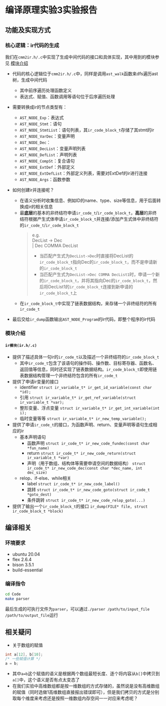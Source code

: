 # 编译原理实验3实验报告

## **功能及实现方式**

### **核心逻辑：ir代码的生成**
我们在`cmm2ir.h/.c`中实现了生成中间代码的接口和具体实现，其中用到的模块参见 [模块介绍](#模块介绍)

- 代码的核心逻辑位于`cmm2ir.h/.c`中，同样是调用`ast_walk`函数来dfs遍历ast树，生成中间代码
  - 其中前序遍历处理函数定义
  - 表达式、赋值、函数调用等语句位于后序遍历处理

- 需要转换成ir的节点类型有：
  - `AST_NODE_Exp`：表达式
  - `AST_NODE_Stmt`：语句
  - `AST_NODE_StmtList`：语句列表，其`ir_code_block_t`存储了其stmt的ir
  - `AST_NODE_VarDec`：变量声明
  - `AST_NODE_Dec`：
  - `AST_NODE_DecList`：变量声明列表
  - `AST_NODE_DefList`：声明列表
  - `AST_NODE_CompSt`：复合语句
  - `AST_NODE_ExtDef`：外部定义
  - `AST_NODE_ExtDefList`：外部定义列表，需要对ExtDef的ir进行连接
  - `AST_NODE_Args`：函数参数

- 如何创建ir并连接呢？
  - 在语义分析时收集信息、例如ID的name、type、size等信息，用于后面转换成ir的相关信息
  - 最**底层**的基本的非终结符申请`ir_code_t`/`ir_code_block_t`，**高层**的非终结符根据产生式体申请`ir_code_block_t`并连接/添加产生式体中非终结符的`ir_code_t`/`ir_code_block_t`
    > e.g.   
    > DecList -> Dec  
    > | Dec COMMA DecList  
    > - 当匹配产生式为`DecList->Dec`时直接将DecList的`ir_code_block_t`指向Dec的`ir_code_block_t`，而不是申请新的`ir_code_block_t`
    > - 当匹配产生式为`DecList->Dec COMMA DecList1`时，申请一个新的`ir_code_block_t`，并将其指向Dec的`ir_code_block_t`，然后将DecList1的`ir_code_block_t`连接到新申请的`ir_code_block_t`上
  - 在`ir_code_block_t`中实现了链表数据结构，来存储一个非终结符的所有`ir_code_t`
- 最后交给`ir_dump`函数输出`AST_NODE_Program`的ir代码，即整个程序的ir代码

### **模块介绍**

#### `ir模块(ir.h/.c)`
- 提供了描述具体一句ir的`ir_code_t`以及描述一个非终结符的`ir_code_block_t`
  - 其中`ir_code_t`包含了该语句的操作码、操作数、目标寄存器、函数名、返回值等信息，同时还实现了链表数据结构。`ir_code_block_t`即使用链表数据结构管理一个非终结符包含的所有`ir_code_t`
- 提供了申请ir变量的接口
  - identifier `struct ir_variable_t* ir_get_id_variable(const char *id);`
  - 引用 `struct ir_variable_t* ir_get_ref_variable(struct ir_variable_t *var);`
  - 整形变量、浮点变量 `struct ir_variable_t* ir_get_int_variable(int i);`
  - 临时变量等等 `struct ir_variable_t* ir_new_temp_variable();`
- 提供了申请`ir_code_t`的接口，为函数声明、return、变量声明等语句生成相应的ir
  - 基本声明语句
    - 函数声明 `struct ir_code_t* ir_new_code_fundec(const char *fun_name)`
    - return `struct ir_code_t* ir_new_code_return(struct ir_variable_t *var)`
    - 声明（用于数组、结构体等需要申请空间的数据结构） `struct ir_code_t* ir_new_code_dec(const char *dec_name, int dec_size)`
  - relop、if-else、while相关
    - label `struct ir_code_t* ir_new_code_label()`
    - 跳转 `struct ir_code_t* ir_new_code_goto(struct ir_code_t *goto_dest)`
    - 条件跳转 `struct ir_code_t* ir_new_code_relop_goto(...)`
- 提供了输出一个`ir_code_block_t`的接口 `ir_dump(FILE* file, struct ir_code_block_t *block)`

## **编译相关**

### 环境要求
- ubuntu 20.04
- flex 2.6.4
- bison 3.5.1
- build-essential

### 编译指令
```bash
cd Code
make parser
```
最后生成的可执行文件为`parser`，可以通过`./parser /path/to/input_file /path/to/output_file`运行

## 相关疑问
- 关于数组的赋值
```c
int a[12], b[10];
/* 一些赋值计算 */
a = b;
```
  - 其中`a=b`这个赋值的语义是根据两个数组最短长度、逐个将内容从`b[]`中拷贝到`a[]`中，这个语义是否有点太变态了
  - 在我们实验中高维数组都是按一维数组的方式存储的，虽然说是没有高维数组的赋值（同时选做1高维数组直接报出错误即可），但是我们拷贝的方式是分别取每个维度来考虑还是按照一维数组内存空间一一对应来考虑呢？